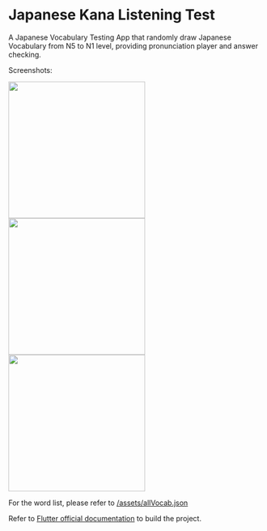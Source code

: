 # Japanese Kana Listening Test

A Japanese Vocabulary Testing App that randomly draw Japanese Vocabulary from N5 to N1 level, providing pronunciation player and answer checking.

Screenshots:

<img src="https://raw.githubusercontent.com/eric19960304/Kana-Listening-Test/master/demo/1.png" width="270"> <img src="https://raw.githubusercontent.com/eric19960304/Kana-Listening-Test/master/demo/2.png" width="270"> <img src="https://raw.githubusercontent.com/eric19960304/Kana-Listening-Test/master/demo/3.png" width="270">

For the word list, please refer to [/assets/allVocab.json](https://github.com/eric19960304/Kana-Listening-Test/blob/master/assets/allVocab.json)

Refer to [Flutter official documentation](https://flutter.dev/docs/get-started/install) to build the project.
